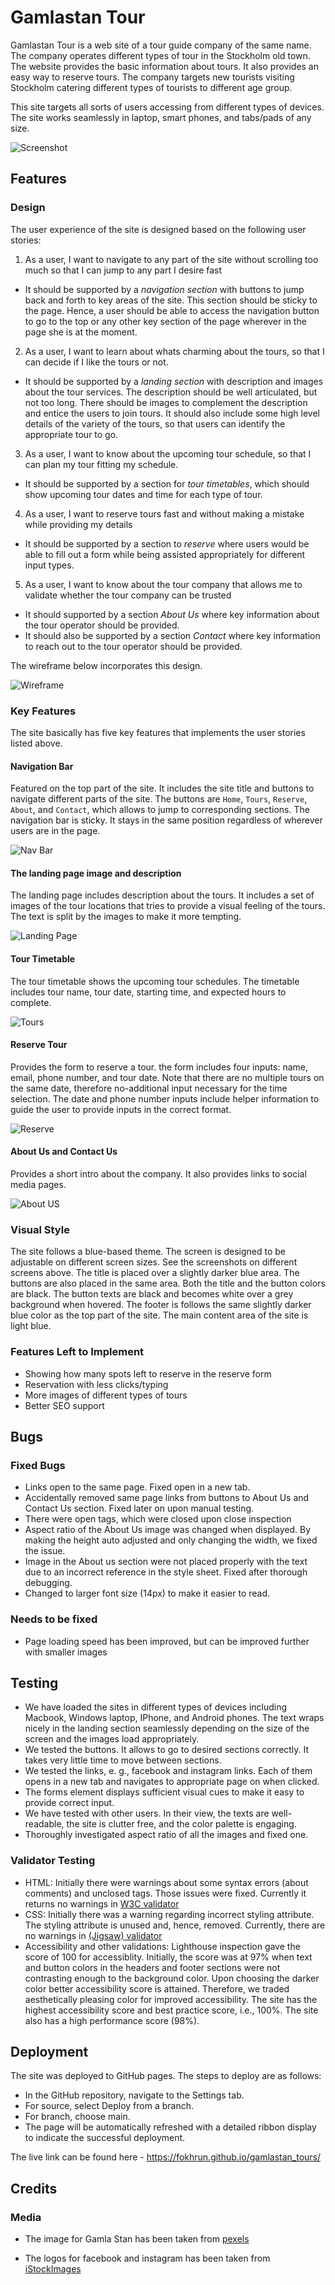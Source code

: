 # Gamlastan Tour

Gamlastan Tour is a web site of a tour guide company of the same name. The company operates different types of tour in the Stockholm old town. The website provides the basic information about tours. It also provides an easy way to reserve tours. The company targets new tourists visiting Stockholm catering different types of tourists to different age group. 

This site targets all sorts of users accessing from different types of devices. The site works seamlessly in laptop, smart phones, and tabs/pads of any size. 

![Screenshot](https://github.com/fokhrun/gamlastan_tours/blob/main/images/screenshots.png)


## Features 

### Design

The user experience of the site is designed based on the following user stories:

1. As a user, I want to navigate to any part of the site without scrolling too much so that I can jump to any part I desire fast 
- It should be supported by a *navigation section* with buttons to jump back and forth to key areas of the site. This section should be sticky to the page. Hence, a user should be able to access the navigation button to go to the top or any other key section of the page wherever in the page she is at the moment. 
2. As a user, I want to learn about whats charming about the tours, so that I can decide if I like the tours or not. 
- It should be supported by a *landing section* with description and images about the tour services. The description should be well articulated, but not too long. There should be images to complement the description and entice the users to join tours. It should also include some high level details of the variety of the tours, so that users can identify the appropriate tour to go.
3. As a user, I want to know about the upcoming tour schedule, so that I can plan my tour fitting my schedule.
- It should be supported by a section for *tour timetables*, which should show upcoming tour dates and time for each type of tour. 
4. As a user, I want to reserve tours fast and without making a mistake while providing my details
- It should be supported by a section to *reserve* where users would be able to fill out a form while being assisted appropriately for different input types.
5. As a user, I want to know about the tour company that allows me to validate whether the tour company can be trusted
- It should supported by a section *About Us* where key information about the tour operator should be provided. 
- It should also be supported by a section *Contact* where key information to reach out to the tour operator should be provided. 

The wireframe below incorporates this design. 

![Wireframe](https://github.com/fokhrun/gamlastan_tours/blob/main/images/wireframe.png)

### Key Features

The site basically has five key features that implements the user stories listed above. 

#### Navigation Bar

Featured on the top part of the site. It includes the site title and buttons to navigate different parts of the site. The buttons are `Home`, `Tours`, `Reserve`, `About`, and `Contact`, which allows to jump to corresponding sections. The navigation bar is sticky. It stays in the same position regardless of wherever users are in the page. 

![Nav Bar](https://github.com/fokhrun/gamlastan_tours/blob/main/images/navigation.png)

#### The landing page image and description

The landing page includes description about the tours. It includes a set of images of the tour locations that tries to provide a visual feeling of the tours. The text is split by the images to make it more tempting.

![Landing Page](https://github.com/fokhrun/gamlastan_tours/blob/main/images/landing_section.png)

#### Tour Timetable

The tour timetable shows the upcoming tour schedules. The timetable includes tour name, tour date, starting time, and expected hours to complete.

![Tours](https://github.com/fokhrun/gamlastan_tours/blob/main/images/tours.png)

#### Reserve Tour

Provides the form to reserve a tour. the form includes four inputs: name, email, phone number, and tour date. Note that there are no multiple tours on the same date, therefore no-additional input necessary for the time selection. The date and phone number inputs include helper information to guide the user to provide inputs in the correct format.

![Reserve](https://github.com/fokhrun/gamlastan_tours/blob/main/images/reserve.png)

#### About Us and Contact Us

Provides a short intro about the company. It also provides links to social media pages.

![About US](https://github.com/fokhrun/gamlastan_tours/blob/main/images/about_us.png)

### Visual Style

The site follows a blue-based theme. The screen is designed to be adjustable on different screen sizes. See the screenshots on different screens above. The title is placed over a slightly darker blue area. The buttons are also placed in the same area. Both the title and the button colors are black. The button texts are black and becomes white over a grey background when hovered. The footer is follows the same slightly darker blue color as the top part of the site. The main content area of the site is light blue.

### Features Left to Implement

- Showing how many spots left to reserve in the reserve form
- Reservation with less clicks/typing
- More images of different types of tours
- Better SEO support

## Bugs

### Fixed Bugs

- Links open to the same page. Fixed open in a new tab.
- Accidentally removed same page links from buttons to About Us and Contact Us section. Fixed later on upon manual testing. 
- There were open tags, which were closed upon close inspection
- Aspect ratio of the About Us image was changed when displayed. By making the height auto adjusted and only changing the width, we fixed the issue.
- Image in the About us section were not placed properly with the text due to an incorrect reference in the style sheet. Fixed after thorough debugging. 
- Changed to larger font size (14px) to make it easier to read.

### Needs to be fixed

- Page loading speed has been improved, but can be improved further with smaller images

## Testing 

- We have loaded the sites in different types of devices including Macbook, Windows laptop, IPhone, and Android phones. The text wraps nicely in the landing section seamlessly depending on the size of the screen and the images load appropriately.
- We tested the buttons. It allows to go to desired sections correctly. It takes very little time to move between sections.
- We tested the links, e. g., facebook and instagram links. Each of them opens in a new tab and navigates to appropriate page on when clicked. 
- The forms element displays sufficient visual cues to make it easy to provide correct input. 
- We have tested with other users. In their view, the texts are well-readable, the site is clutter free, and the color palette is engaging. 
- Thoroughly investigated aspect ratio of all the images and fixed one. 

### Validator Testing 

- HTML: Initially there were warnings about some syntax errors (about comments) and unclosed tags. Those issues were fixed. Currently it returns no warnings in [W3C validator](https://validator.w3.org/nu/?doc=https%3A%2F%2Ffokhrun.github.io%2Fgamlastan_tours%2F)
- CSS: Initially there was a warning regarding incorrect styling attribute. The styling attribute is unused and, hence, removed. 
Currently, there are no warnings in [(Jigsaw) validator](https://jigsaw.w3.org/css-validator/validator?uri=https%3A%2F%2Ffokhrun.github.io%2Fgamlastan_tours%2F&profile=css3svg&usermedium=all&warning=1&vextwarning=&lang=en)
- Accessibility and other validations: Lighthouse inspection gave the score of 100 for accessiblity. Initially, the score was at 97% when text and button colors in the headers and footer sections were not contrasting enough to the background color. Upon choosing the darker color better accessibility score is attained. Therefore, we traded aesthetically pleasing color for improved accessibility. The site has the highest accessibility score and best practice score, i.e., 100%. The site also has a high performance score (98%). 


## Deployment

The site was deployed to GitHub pages. The steps to deploy are as follows: 
  - In the GitHub repository, navigate to the Settings tab.
  - For source, select Deploy from a branch.
  - For branch, choose main.
  - The page will be automatically refreshed with a detailed ribbon display to indicate the successful deployment. 

The live link can be found here - https://fokhrun.github.io/gamlastan_tours/ 

## Credits 

### Media

- The image for Gamla Stan has been taken from [pexels](https://www.istockphoto.com/se/foto/aerial-panorama-%C3%B6ver-stockholm-sverige-gm642182274-116549139?utm_campaign=srp_photos_limitedresults&utm_content=https%3A%2F%2Fwww.pexels.com%2Fsearch%2Fgamla%2520stan%2F&utm_medium=affiliate&utm_source=pexels&utm_term=gamla+stan)

- The logos for facebook and instagram has been taken from [iStockImages](https://www.istockphoto.com/se/foto/samling-av-popul%C3%A4ra-sociala-medier-logotyper-tryckt-p%C3%A5-vitt-papper-facebook-instagram-gm1028361154-275672172?phrase=facebook+logo)
